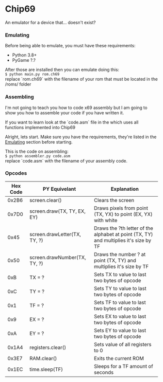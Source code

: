 # Chip69
An emulator for a device that... doesn't exist?

### Emulating
Before being able to emulate, you must have
these requirements:
- Python 3.8+
- PyGame ?.?

After those are installed then you can
emulate doing this:         <br />
`$ python main.py rom.ch69` <br />
replace \`rom.ch69\` with the filename of your
rom that must be located in the /roms/ folder

### Assembling
I'm not going to teach you how to code x69 assembly
but I am going to show you how to assemble your code
if you have written it.

If you want to learn look at the \`code.asm\` file in the which uses all functions implemented
into Chip69

Alright, lets start.
Make sure you have the requirements, they're listed in the [Emulating](#Emulating) section before starting.

This is the code on assembling:  <br />
`$ python assembler.py code.asm` <br />
replace \`code.asm\` with the filename of your assembly
code.

### Opcodes
| Hex Code      | PY Equivelant  | Explanation   |
|-------------- |----------------|---------------|
| 0x2B6         | screen.clear()         | Clears the screen        |
| 0x7D0         | screen.draw(TX, TY, EX, EY)         | Draws pixels from point (TX, YX) to point (EX, YX) with white        |
| 0x45         | screen.drawLetter(TX, TY, ?)         | Draws the ?th letter of the alphabet at point (TX, TY) and multiplies it's size by TF        |
| 0x50         | screen.drawNumber(TX, TY, ?)         | Draws the number ? at point (TX, TY) and multiplies it's size by TF        |
| 0xB           | TX = ?         | Sets TX to value to last two bytes of opcode         |
| 0xC           | TY = ?         | Sets TY to value to last two bytes of opcode         |
| 0x1           | TF = ?         | Sets TF to value to last two bytes of opcode         |
| 0x9           | EX = ?         | Sets EX to value to last two bytes of opcode         |
| 0xA           | EY = ?         | Sets EY to value to last two bytes of opcode         |
| 0x1A4         | registers.clear()         | Sets value of all registers to 0        |
| 0x3E7          | RAM.clear()         |   Exits the current ROM       |
| 0x1EC          | time.sleep(TF)         | Sleeps for a TF amount of seconds         |

